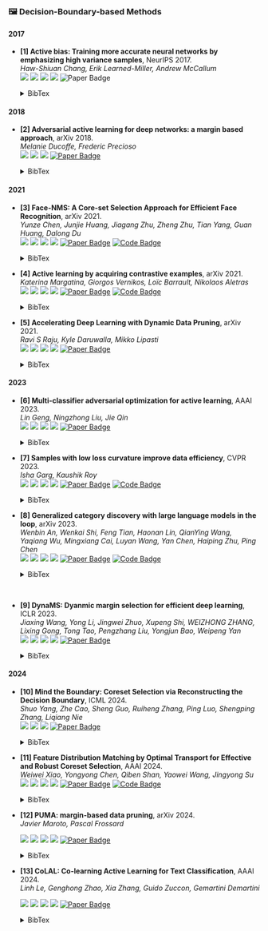 ### 🖼️ Decision-Boundary-based Methods

#### 2017

- **[1] Active bias: Training more accurate neural networks by emphasizing high variance samples**, NeurIPS 2017.  
  *Haw-Shiuan Chang, Erik Learned-Miller, Andrew McCallum*   
  ![](https://img.shields.io/badge/Active_bias-blue) ![](https://img.shields.io/badge/Active_Learning-green)  ![](https://img.shields.io/badge/Decision_Boundary-red) ![](https://img.shields.io/badge/Dataset_Pruning-orange)
  <img src="https://img.shields.io/badge/NeurlPS-Paper-%23D2691E" alt="Paper Badge">
  
    <details> <summary>BibTex</summary>
  
    ```bibtex
    @article{chang2017active,
      	title={Active bias: Training more accurate neural networks by emphasizing high variance samples},
      	author={Chang, Haw-Shiuan and Learned-Miller, Erik and McCallum, Andrew},
      	journal={Advances in Neural Information Processing Systems},
      	volume={30},
      	year={2017}
    }
    ```
  
    </details> 

#### 2018

- **[2] Adversarial active learning for deep networks: a margin based approach**, arXiv 2018.  
  *Melanie Ducoffe, Frederic Precioso*   
  ![](https://img.shields.io/badge/Active_Learning-green)  ![](https://img.shields.io/badge/Decision_Boundary-red) ![](https://img.shields.io/badge/Dataset_Pruning-orange)
  <a href="https://proceedings.neurips.cc/paper_files/paper/2023/file/749252feedd44f7f10d47ec1d674a2f8-Paper-Conference.pdf"><img src="https://img.shields.io/badge/arXiv-Paper-%23D2691E?logo=arXiv" alt="Paper Badge"></a>

    <details> <summary>BibTex</summary>


    ```bibtex
    @article{ducoffe2018adversarial,
        	title={Adversarial active learning for deep networks: a margin based approach},
        	author={Ducoffe, Melanie and Precioso, Frederic},
        	journal={arXiv preprint arXiv:1802.09841},
        	year={2018}
    }
</details> 

#### 2021

- **[3] Face-NMS: A Core-set Selection Approach for Efficient Face Recognition**, arXiv 2021.   
  *Yunze Chen, Junjie Huang, Jiagang Zhu, Zheng Zhu, Tian Yang, Guan Huang, Dalong Du*   
  ![](https://img.shields.io/badge/Face_NMS-blue) ![](https://img.shields.io/badge/Face_Recognition-green)  ![](https://img.shields.io/badge/Decision_Boundary-red) ![](https://img.shields.io/badge/Dataset_Pruning-orange)
  <a href="https://proceedings.neurips.cc/paper_files/paper/2023/file/749252feedd44f7f10d47ec1d674a2f8-Paper-Conference.pdf"><img src="https://img.shields.io/badge/arXiv-Paper-%23D2691E?logo=arXiv" alt="Paper Badge"></a>
  <a href="https://github.com/HuangJunJie2017/Face-NMS"><img src="https://img.shields.io/badge/GitHub-Code-brightgreen?logo=github" alt="Code Badge"></a>

    <details> <summary>BibTex</summary>


    ```bibtex
    @article{chen2021face,
        	title={Face-NMS: A Core-set Selection Approach for Efficient Face Recognition},
       	 author={Chen, Yunze and Huang, Junjie and Zhu, Jiagang and Zhu, Zheng and Yang, Tian and Huang, Guan and Du, Dalong},
        	journal={arXiv preprint arXiv:2109.04698},
        	year={2021}
    }
</details> 

- **[4] Active learning by acquiring contrastive examples**, arXiv 2021.   
  *Katerina Margatina, Giorgos Vernikos, Loïc Barrault, Nikolaos Aletras*   
  ![](https://img.shields.io/badge/CAL-blue) ![](https://img.shields.io/badge/Active_Learning-green)  ![](https://img.shields.io/badge/Decision_Boundary-red) ![](https://img.shields.io/badge/Dataset_Pruning-orange)
  <a href="https://proceedings.neurips.cc/paper_files/paper/2023/file/749252feedd44f7f10d47ec1d674a2f8-Paper-Conference.pdf"><img src="https://img.shields.io/badge/arXiv-Paper-%23D2691E?logo=arXiv" alt="Paper Badge"></a>
  <a href="https://github.com/mourga/contrastive-active-learning"><img src="https://img.shields.io/badge/GitHub-Code-brightgreen?logo=github" alt="Code Badge"></a>

    <details> <summary>BibTex</summary>


    ```bibtex
    @article{margatina2021active,
       	 	title={Active learning by acquiring contrastive examples},
      		author={Margatina, Katerina and Vernikos, Giorgos and Barrault, Lo{\"\i}c and Aletras, Nikolaos},
    	   	journal={arXiv preprint arXiv:2109.03764},
     	   	year={2021}
    }
</details> 

- **[5] Accelerating Deep Learning with Dynamic Data Pruning**, arXiv 2021.   
  *Ravi S Raju, Kyle Daruwalla, Mikko Lipasti*   
  ![](https://img.shields.io/badge/Sometimes-blue) ![](https://img.shields.io/badge/Image_Classification-green)  ![](https://img.shields.io/badge/Decision_Boundary-red) ![](https://img.shields.io/badge/Dataset_Pruning-orange)
  <a href="https://proceedings.neurips.cc/paper_files/paper/2023/file/749252feedd44f7f10d47ec1d674a2f8-Paper-Conference.pdf"><img src="https://img.shields.io/badge/arXiv-Paper-%23D2691E?logo=arXiv" alt="Paper Badge"></a>

    <details> <summary>BibTex</summary>


    ```bibtex
    @article{raju2021accelerating,
            title={Accelerating Deep Learning with Dynamic Data Pruning}, 
            author={Raju, Ravi S and Daruwalla, Kyle and Lipasti, Mikko},
            journal={arXiv preprint arXiv:2111.12621},
            year={2021}
    }
</details> 

#### 2023

- **[6] Multi-classifier adversarial optimization for active learning**, AAAI 2023.  
  *Lin Geng, Ningzhong Liu, Jie Qin*  
  ![](https://img.shields.io/badge/C^3-blue) ![](https://img.shields.io/badge/Active_Learning-green)  ![](https://img.shields.io/badge/Decision_Boundary-red) ![](https://img.shields.io/badge/Dataset_Pruning-orange)
  <a href="https://arxiv.org/pdf/2401.16193"><img src="https://img.shields.io/badge/AAAI-Paper-%23D2691E" alt="Paper Badge"></a>

    <details> <summary>BibTex</summary>


    ```bibtex
    @inproceedings{geng2023multi,
        	title={Multi-classifier adversarial optimization for active learning},
        	author={Geng, Lin and Liu, Ningzhong and Qin, Jie},
        	booktitle={Proceedings of the AAAI Conference on Artificial Intelligence},
        	year={2023}
    }
</details> 

- **[7] Samples with low loss curvature improve data efficiency**, CVPR 2023.  
  *Isha Garg, Kaushik Roy*  
  ![](https://img.shields.io/badge/SLo_Curves-blue) ![](https://img.shields.io/badge/Image_Classification-green)  ![](https://img.shields.io/badge/Decision_Boundary-red) ![](https://img.shields.io/badge/Dataset_Pruning-orange)
  <a href="https://openaccess.thecvf.com/content_cvpr_2017/poster/739_POSTER.pdf"><img src="https://img.shields.io/badge/CVPR-Paper-%23D2691E" alt="Paper Badge"></a>
  <a href="https://github.com/isha-garg/SLo-Curves"><img src="https://img.shields.io/badge/GitHub-Code-brightgreen?logo=github" alt="Code Badge"></a>

    <details> <summary>BibTex</summary>


    ```bibtex
    @inproceedings{garg2023samples,
            title={Samples with low loss curvature improve data efficiency},
        	author={Garg, Isha and Roy, Kaushik},
    	   booktitle={Proceedings of the IEEE/CVF Conference on Computer Vision and Pattern Recognition},
        	year={2023}
    }
</details> 

- **[8] Generalized category discovery with large language models in the loop**, arXiv 2023.  
  *Wenbin An, Wenkai Shi, Feng Tian, Haonan Lin, QianYing Wang, Yaqiang Wu, Mingxiang Cai, Luyan Wang, Yan Chen, Haiping Zhu, Ping Chen*  
  ![](https://img.shields.io/badge/LIS-blue) ![](https://img.shields.io/badge/Active_Learning-green)  ![](https://img.shields.io/badge/Decision_Boundary-red) ![](https://img.shields.io/badge/Dataset_Pruning-orange)
  <a href="https://proceedings.neurips.cc/paper_files/paper/2023/file/749252feedd44f7f10d47ec1d674a2f8-Paper-Conference.pdf"><img src="https://img.shields.io/badge/arXiv-Paper-%23D2691E?logo=arXiv" alt="Paper Badge"></a>
  <a href="https://github.com/Lackel/LOOP"><img src="https://img.shields.io/badge/GitHub-Code-brightgreen?logo=github" alt="Code Badge"></a>

    <details> <summary>BibTex</summary>


    ```bibtex
    @article{an2023generalized,
        title={Generalized category discovery with large language models in the loop},
        author={An, Wenbin and Shi, Wenkai and Tian, Feng and Lin, Haonan and Wang, QianYing and Wu, Yaqiang and Cai, Mingxiang and Wang, Luyan and Chen, Yan and Zhu, Haiping and others},
        journal={arXiv preprint arXiv:2312.10897},
        year={2023}
    }

​    </details> 

- **[9] DynaMS: Dyanmic margin selection for efficient deep learning**, ICLR 2023.   
  *Jiaxing Wang, Yong Li, Jingwei Zhuo, Xupeng Shi, WEIZHONG ZHANG, Lixing Gong, Tong Tao, Pengzhang Liu, Yongjun Bao, Weipeng Yan*  
  ![](https://img.shields.io/badge/DynaMS-blue) ![](https://img.shields.io/badge/Image_Classification-green)  ![](https://img.shields.io/badge/Decision_Boundary-red) ![](https://img.shields.io/badge/Dataset_Pruning-orange)
  <a href="https://fanlai.me/assets/papers/coreset-iclr23.pdf"><img src="https://img.shields.io/badge/ICLR-Paper-%23D2691E" alt="Paper Badge"></a>

    <details> <summary>BibTex</summary>


    ```bibtex
    @inproceedings{wang2023dynams,
        title={DynaMS: Dyanmic margin selection for efficient deep learning},
        author={Wang, Jiaxing and Li, Yong and Zhuo, Jingwei and Shi, Xupeng and Zhang, Weizhong and Gong, Lixing and Tao, Tong and Liu, Pengzhang and Bao, Yongjun and Yan, Weipeng},
        booktitle={The Eleventh International Conference on Learning Representations},
        year={2023}
    }
</details> 

#### 2024

- **[10] Mind the Boundary: Coreset Selection via Reconstructing the Decision Boundary**, ICML 2024.    
  *Shuo Yang, Zhe Cao, Sheng Guo, Ruiheng Zhang, Ping Luo, Shengping Zhang, Liqiang Nie*  
  ![](https://img.shields.io/badge/Image_Classification-green)  ![](https://img.shields.io/badge/Decision_Boundary-red) ![](https://img.shields.io/badge/Dataset_Pruning-orange)
  <a href="https://fanlai.me/assets/papers/coreset-iclr23.pdf"><img src="https://img.shields.io/badge/ICML-Paper-%23D2691E" alt="Paper Badge"></a>

    <details> <summary>BibTex</summary>


    ```bibtex
    @inproceedings{yang2024mind,
        title={Mind the Boundary: Coreset Selection via Reconstructing the Decision Boundary},
        author={Yang, Shuo and Cao, Zhe and Guo, Sheng and Zhang, Ruiheng and Luo, Ping and Zhang, Shengping and Nie, Liqiang},
        booktitle={Forty-first International Conference on Machine Learning},
        year={2024}
    }
</details> 

- **[11] Feature Distribution Matching by Optimal Transport for Effective and Robust Coreset Selection**, AAAI 2024.   
  *Weiwei Xiao, Yongyong Chen, Qiben Shan, Yaowei Wang, Jingyong Su*  
  ![](https://img.shields.io/badge/FDMat-blue) ![](https://img.shields.io/badge/Image_Classification-green)  ![](https://img.shields.io/badge/Decision_Boundary-red) ![](https://img.shields.io/badge/Dataset_Pruning-orange)
  <a href="https://arxiv.org/pdf/2401.16193"><img src="https://img.shields.io/badge/AAAI-Paper-%23D2691E" alt="Paper Badge"></a>
  <a href="https://github.com/successhaha/FDMat"><img src="https://img.shields.io/badge/GitHub-Code-brightgreen?logo=github" alt="Code Badge"></a>

    <details> <summary>BibTex</summary>


    ```bibtex
    @inproceedings{xiao2024feature,
        title={Feature Distribution Matching by Optimal Transport for Effective and Robust Coreset Selection},
        author={Xiao, Weiwei and Chen, Yongyong and Shan, Qiben and Wang, Yaowei and Su, Jingyong},
        booktitle={Proceedings of the AAAI Conference on Artificial Intelligence},
        year={2024}
    }
</details> 

- **[12] PUMA: margin-based data pruning**, arXiv 2024.  
  *Javier Maroto, Pascal Frossard*

  ![](https://img.shields.io/badge/PUMA-blue) ![](https://img.shields.io/badge/Image_Classification-green)  ![](https://img.shields.io/badge/Decision_Boundary-red) ![](https://img.shields.io/badge/Dataset_Pruning-orange)
  <a href="https://proceedings.neurips.cc/paper_files/paper/2023/file/749252feedd44f7f10d47ec1d674a2f8-Paper-Conference.pdf"><img src="https://img.shields.io/badge/arXiv-Paper-%23D2691E?logo=arXiv" alt="Paper Badge"></a>

    <details> <summary>BibTex</summary>


    ```bibtex
    @article{maroto2024puma,
      	title={PUMA: margin-based data pruning},
      	author={Maroto, Javier and Frossard, Pascal},
      	journal={arXiv preprint arXiv:2405.06298},
      	year={2024}
    }

</details> 


- **[13] CoLAL: Co-learning Active Learning for Text Classification**, AAAI 2024.  
  *Linh Le, Genghong Zhao, Xia Zhang, Guido Zuccon, Gemartini Demartini*

  ![](https://img.shields.io/badge/CoLAL-blue) ![](https://img.shields.io/badge/Active_Learning-green)  ![](https://img.shields.io/badge/Decision_Boundary-red) ![](https://img.shields.io/badge/Dataset_Pruning-orange)
  <a href="https://arxiv.org/pdf/2401.16193"><img src="https://img.shields.io/badge/AAAI-Paper-%23D2691E" alt="Paper Badge"></a>

    <details> <summary>BibTex</summary>


    ```bibtex
    @article{maroto2024puma,
      	title={PUMA: margin-based data pruning},
      	author={Maroto, Javier and Frossard, Pascal},
      	journal={arXiv preprint arXiv:2405.06298},
      	year={2024}
    }

</details> 
